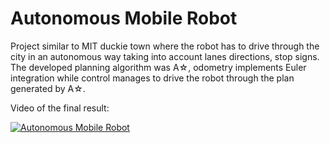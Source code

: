 # Autonomous Mobile Robot
Project similar to MIT duckie town where the robot has to drive through the city in an autonomous way taking into account lanes directions, stop signs. The developed planning algorithm was A☆, odometry implements Euler integration while control manages to drive the robot through the plan generated by A☆.

Video of the final result:

[![Autonomous Mobile Robot](https://img.youtube.com/vi/fmRb8JX7574/0.jpg)](https://youtu.be/fmRb8JX7574)
